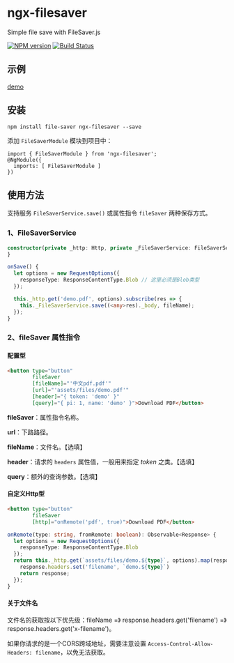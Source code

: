 # ngx-filesaver

Simple file save with FileSaver.js

[![NPM version](https://img.shields.io/npm/v/ngx-filesaver.svg)](https://www.npmjs.com/package/ngx-filesaver)
[![Build Status](https://travis-ci.org/cipchk/ngx-filesaver.svg?branch=master)](https://travis-ci.org/cipchk/ngx-filesaver)

## 示例

[demo](https://cipchk.github.io/ngx-filesaver/)

## 安装

```
npm install file-saver ngx-filesaver --save
```

添加 `FileSaverModule` 模块到项目中：

```
import { FileSaverModule } from 'ngx-filesaver';
@NgModule({
  imports: [ FileSaverModule ]
})
```

## 使用方法

支持服务 `FileSaverService.save()` 或属性指令 `fileSaver` 两种保存方式。

### 1、FileSaverService

```typescript
constructor(private _http: Http, private _FileSaverService: FileSaverService) {
}

onSave() {
  let options = new RequestOptions({
    responseType: ResponseContentType.Blob // 这里必须是Blob类型
  });

  this._http.get('demo.pdf', options).subscribe(res => {
    this._FileSaverService.save((<any>res)._body, fileName);
  });
}
```

### 2、fileSaver 属性指令

#### 配置型

```html
<button type="button" 
        fileSaver 
        [fileName]="'中文pdf.pdf'"
        [url]="'assets/files/demo.pdf'"
        [header]="{ token: 'demo' }"
        [query]="{ pi: 1, name: 'demo' }">Download PDF</button>
```

**fileSaver**：属性指令名称。

**url**：下路路径。

**fileName**：文件名。【选填】

**header**：请求的 `headers` 属性值，一般用来指定 _token_ 之类。【选填】

**query**：额外的查询参数。【选填】



#### 自定义Http型

```html
<button type="button" 
        fileSaver 
        [http]="onRemote('pdf', true)">Download PDF</button>
```

```typescript
onRemote(type: string, fromRemote: boolean): Observable<Response> {
  let options = new RequestOptions({
    responseType: ResponseContentType.Blob
  });
  return this._http.get(`assets/files/demo.${type}`, options).map(response => {
    response.headers.set('filename', `demo.${type}`)
    return response;
  });
}
```


#### 关于文件名

文件名的获取按以下优先级：fileName =》 response.headers.get('filename') =》 response.headers.get('x-filename')。

如果你请求的是一个CORS跨域地址，需要注意设置 `Access-Control-Allow-Headers: filename`，以免无法获取。

